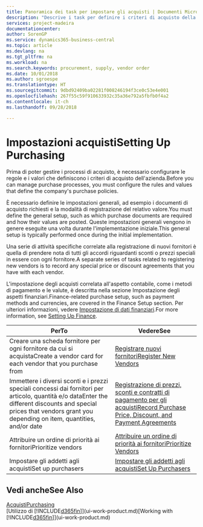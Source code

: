 ```yaml
---
title: Panoramica dei task per impostare gli acquisti | Documenti Microsoft
description: "Descrive i task per definire i criteri di acquisto della società e impostare i processi di acquisto."
services: project-madeira
documentationcenter: 
author: SorenGP
ms.service: dynamics365-business-central
ms.topic: article
ms.devlang: na
ms.tgt_pltfrm: na
ms.workload: na
ms.search.keywords: procurement, supply, vendor order
ms.date: 10/01/2018
ms.author: sgroespe
ms.translationtype: HT
ms.sourcegitcommit: 9dbd92409ba02281f008246194f3ce0c53e4e001
ms.openlocfilehash: 267f55c59f910633932c35a36e792a5fbfb0f4a2
ms.contentlocale: it-ch
ms.lasthandoff: 09/28/2018

---
```

# <a name="setting-up-purchasing"></a><span data-ttu-id="c2113-103">Impostazioni acquisti</span><span class="sxs-lookup"><span data-stu-id="c2113-103">Setting Up Purchasing</span></span>
<span data-ttu-id="c2113-104">Prima di poter gestire i processi di acquisto, è necessario configurare le regole e i valori che definiscono i criteri di acquisto dell'azienda.</span><span class="sxs-lookup"><span data-stu-id="c2113-104">Before you can manage purchase processes, you must configure the rules and values that define the company's purchase policies.</span></span>

<span data-ttu-id="c2113-105">È necessario definire le impostazioni generali, ad esempio i documenti di acquisto richiesti e la modalità di registrazione del relativo valore.</span><span class="sxs-lookup"><span data-stu-id="c2113-105">You must define the general setup, such as which purchase documents are required and how their values are posted.</span></span> <span data-ttu-id="c2113-106">Queste impostazioni generali vengono in genere eseguite una volta durante l'implementazione iniziale.</span><span class="sxs-lookup"><span data-stu-id="c2113-106">This general setup is typically performed once during the initial implementation.</span></span>

<span data-ttu-id="c2113-107">Una serie di attività specifiche correlate alla registrazione di nuovi fornitori è quella di prendere nota di tutti gli accordi riguardanti sconti o prezzi speciali in essere con ogni fornitore.</span><span class="sxs-lookup"><span data-stu-id="c2113-107">A separate series of tasks related to registering new vendors is to record any special price or discount agreements that you have with each vendor.</span></span>

<span data-ttu-id="c2113-108">L'impostazione degli acquisti correlata all'aspetto contabile, come i metodi di pagamento e le valute, è descritta nella sezione Impostazione degli aspetti finanziari.</span><span class="sxs-lookup"><span data-stu-id="c2113-108">Finance-related purchase setup, such as payment methods and currencies, are covered in the Finance Setup section.</span></span> <span data-ttu-id="c2113-109">Per ulteriori informazioni, vedere [Impostazione di dati finanziari](finance-setup-finance.md).</span><span class="sxs-lookup"><span data-stu-id="c2113-109">For more information, see [Setting Up Finance](finance-setup-finance.md).</span></span>

| <span data-ttu-id="c2113-110">Per</span><span class="sxs-lookup"><span data-stu-id="c2113-110">To</span></span> | <span data-ttu-id="c2113-111">Vedere</span><span class="sxs-lookup"><span data-stu-id="c2113-111">See</span></span> |
| --- | --- |
| <span data-ttu-id="c2113-112">Creare una scheda fornitore per ogni fornitore da cui si acquista</span><span class="sxs-lookup"><span data-stu-id="c2113-112">Create a vendor card for each vendor that you purchase from</span></span>|[<span data-ttu-id="c2113-113">Registrare nuovi fornitori</span><span class="sxs-lookup"><span data-stu-id="c2113-113">Register New Vendors</span></span>](purchasing-how-register-new-vendors.md) |
| <span data-ttu-id="c2113-114">Immettere i diversi sconti e i prezzi speciali concessi dai fornitori per articolo, quantità e/o data</span><span class="sxs-lookup"><span data-stu-id="c2113-114">Enter the different discounts and special prices that vendors grant you depending on item, quantities, and/or date</span></span> |[<span data-ttu-id="c2113-115">Registrazione di prezzi, sconti e contratti di pagamento per gli acquisti</span><span class="sxs-lookup"><span data-stu-id="c2113-115">Record Purchase Price, Discount, and Payment Agreements</span></span>](purchasing-how-record-purchase-price-discount-payment-agreements.md) |
| <span data-ttu-id="c2113-116">Attribuire un ordine di priorità ai fornitori</span><span class="sxs-lookup"><span data-stu-id="c2113-116">Prioritize vendors</span></span> |[<span data-ttu-id="c2113-117">Attribuire un ordine di priorità ai fornitori</span><span class="sxs-lookup"><span data-stu-id="c2113-117">Prioritize Vendors</span></span>](purchasing-how-prioritize-vendors.md) |
| <span data-ttu-id="c2113-118">Impostare gli addetti agli acquisti</span><span class="sxs-lookup"><span data-stu-id="c2113-118">Set up purchasers</span></span> |[<span data-ttu-id="c2113-119">Impostare gli addetti agli acquisti</span><span class="sxs-lookup"><span data-stu-id="c2113-119">Set Up Purchasers</span></span>](purchasing-how-setup-purchasers.md) |

## <a name="see-also"></a><span data-ttu-id="c2113-120">Vedi anche</span><span class="sxs-lookup"><span data-stu-id="c2113-120">See Also</span></span>
[<span data-ttu-id="c2113-121">Acquisti</span><span class="sxs-lookup"><span data-stu-id="c2113-121">Purchasing</span></span>](purchasing-manage-purchasing.md)  
<span data-ttu-id="c2113-122">[Utilizzo di [!INCLUDE[d365fin](includes/d365fin_md.md)]](ui-work-product.md)</span><span class="sxs-lookup"><span data-stu-id="c2113-122">[Working with [!INCLUDE[d365fin](includes/d365fin_md.md)]](ui-work-product.md)</span></span>

